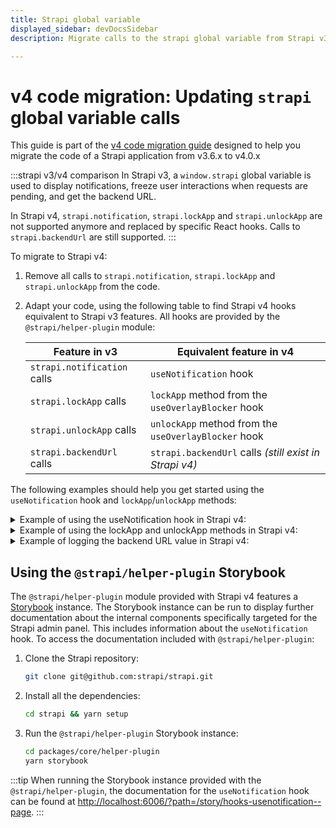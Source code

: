 ```yaml
---
title: Strapi global variable
displayed_sidebar: devDocsSidebar
description: Migrate calls to the strapi global variable from Strapi v3.6.x to v4.0.x with step-by-step instructions

---
```


# v4 code migration: Updating `strapi` global variable calls

This guide is part of the [v4 code migration guide](/dev-docs/migration/v3-to-v4/code-migration.md) designed to help you migrate the code of a Strapi application from v3.6.x to v4.0.x

:::strapi v3/v4 comparison
In Strapi v3,  a `window.strapi` global variable is used to display notifications, freeze user interactions when requests are pending, and get the backend URL.

In Strapi v4, `strapi.notification`, `strapi.lockApp` and `strapi.unlockApp` are not supported anymore and replaced by specific React hooks. Calls to `strapi.backendUrl` are still supported.
:::

To migrate to Strapi v4:

1. Remove all calls to `strapi.notification`, `strapi.lockApp` and `strapi.unlockApp` from the code.

2. Adapt your code, using the following table to find Strapi v4 hooks equivalent to Strapi v3 features. All hooks are provided by the `@strapi/helper-plugin` module:

    | Feature in v3               | Equivalent feature in v4                             |
    | --------------------------- | ---------------------------------------------------- |
    | `strapi.notification` calls | `useNotification` hook                               |
    | `strapi.lockApp` calls      | `lockApp` method from the `useOverlayBlocker` hook   |
    | `strapi.unlockApp` calls    | `unlockApp` method from the `useOverlayBlocker` hook |
    | `strapi.backendUrl` calls   | `strapi.backendUrl` calls _(still exist in Strapi v4)_  |

The following examples should help you get started using the `useNotification` hook and `lockApp`/`unlockApp` methods:

<details>
<summary> Example of using the useNotification hook in Strapi v4:</summary>

```js title="./src/plugins/<my-plugin>/admin/*.js"

import { useNotification } from '@strapi/helper-plugin';
import { Button, Main } from '@strapi/design-system';

const HomePage = () => {
  const toggleNotification = useNotification();

  const handleClick = () => {
    toggleNotification({
        // required
        type: 'info|success|warning', // choose one from the list
        // required
        message: { id: 'notification.version.update.message', defaultMessage: 'A new version is available' },
        // optional
        link: {
          url: 'https://github.com/strapi/strapi/releases/tag/v4',
          label: {
            id: 'notification.version.update.link',
            defaultMessage: 'See more'
          },
        },
        // optional, default = false
        blockTransition: true,
        // optional
        onClose: () => localStorage.setItem('STRAPI_UPDATE_NOTIF', true),
      });
  }

  return (
    <Main>
      <h1>This is the homepage</h1>
      <Button onClick={handleClick}>Display notification</Button>
    </Main>
  );
};
```

</details>

<details> 
<summary>Example of using the lockApp and unlockApp methods in Strapi v4:</summary>

```js title="./src/plugins/<my-plugin>/admin/*.js"

import { useOverlayBlocker } from '@strapi/helper-plugin';

const MyCompo = () => {
const { lockApp, unlockApp } = useOverlayBlocker();

 return null
}
```

</details>

<details>
<summary> Example of logging the backend URL value in Strapi v4:</summary>

```js title="./src/plugins/<my-plugin>/*.js"

const myHelper = () => {
  console.log(strapi.backendURL); // http://localhost:1337
};
```

</details>

## Using the `@strapi/helper-plugin` Storybook

The `@strapi/helper-plugin` module provided with Strapi v4 features a [Storybook](https://storybook.js.org/) instance. The Storybook instance can be run to display further documentation about the internal components specifically targeted for the Strapi admin panel. This includes information about the `useNotification` hook. To access the documentation included with `@strapi/helper-plugin`:

1. Clone the Strapi repository:

    ```sh
    git clone git@github.com:strapi/strapi.git
    ```

2. Install all the dependencies:

    ```sh
    cd strapi && yarn setup
    ```

3. Run the `@strapi/helper-plugin` Storybook instance:

    ```sh
    cd packages/core/helper-plugin
    yarn storybook
    ```

:::tip
When running the Storybook instance provided with the `@strapi/helper-plugin`, the documentation for the `useNotification` hook can be found at [http://localhost:6006/?path=/story/hooks-usenotification--page](http://localhost:6006/?path=/story/hooks-usenotification--page).
:::
